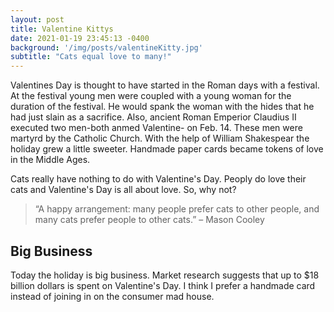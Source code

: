 ```yaml
---
layout: post
title: Valentine Kittys
date: 2021-01-19 23:45:13 -0400
background: '/img/posts/valentineKitty.jpg'
subtitle: "Cats equal love to many!"
---
```

<p>Valentines Day is thought to have started in the Roman days with a festival. At the festival young men were coupled with a young woman for the duration of the festival. He would spank the woman with the hides that he had just slain as a sacrifice. Also, ancient Roman Emperior Claudius II executed two men-both anmed Valentine- on Feb. 14. These men were martyrd by the Catholic Church. With the help of William Shakespear the holiday grew a little sweeter. Handmade paper cards became tokens of love in the Middle Ages.   </p>

<p>Cats really have nothing to do with Valentine's Day. Peoply do love their cats and Valentine's Day is all about love. So, why not?
</p>


<blockquote class="blockquote">“A happy arrangement: many people prefer cats to other people, and many cats prefer people to other cats.” – Mason Cooley</blockquote>


<h2 class="section-heading">Big Business</h2>

<p>Today the holiday is big business. Market research suggests that up to $18 billion dollars is spent on Valentine's Day. I think I prefer a handmade card instead of joining in on the consumer mad house.
</p>